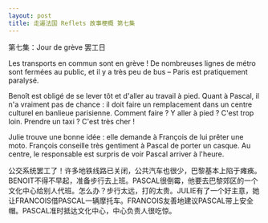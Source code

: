 ```yaml
---
layout: post
title: 走遍法国 Reflets 故事梗概 第七集
---
```


第七集：Jour de grève 罢工日

Les transports en commun sont en grève ! De nombreuses lignes de métro sont fermées au public, et il y a très peu de bus – Paris est pratiquement paralysé.

Benoît est obligé de se lever tôt et d'aller au travail à pied. Quant à Pascal, il n'a vraiment pas de chance : il doit faire un remplacement dans un centre culturel en banlieue parisienne. Comment faire ? Y aller à pied ? C'est trop loin. Prendre un taxi ? C'est très cher !

Julie trouve une bonne idée : elle demande à François de lui prêter une moto. François conseille très gentiment à Pascal de porter un casque. Au centre, le responsable est surpris de voir Pascal arriver à l'heure.

公交系统罢工了！许多地铁线路已关闭，公共汽车也很少，巴黎基本上陷于瘫痪。BENOIT不得不早起，准备步行去上班。PASCAL很倒霉，他要去巴黎郊区的一个文化中心给别人代班。怎么办？步行太远，打的太贵。JULIE有了一个好主意，她让FRANCOIS借PASCAL一辆摩托车。FRANCOIS友善地建议PASCAL带上安全帽。PASCAL准时抵达文化中心，中心负责人很吃惊。

